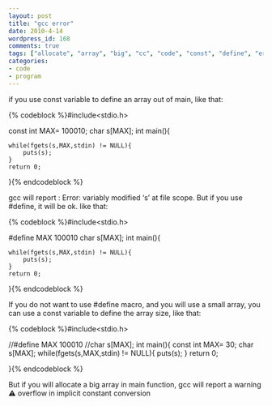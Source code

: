 ```yaml
---
layout: post
title: "gcc error"
date: 2010-4-14
wordpress_id: 168
comments: true
tags: ["allocate", "array", "big", "cc", "code", "const", "define", "error", "gcc", "see-hear", "warning"]
categories:
- code
- program
---
```

<meta name="_edit_last" content="1" />
<meta name="views" content="890" />
if you use const variable to define an array out of main, like that:


{% codeblock %}#include&lt;stdio.h&gt;

const int MAX= 100010;
char s[MAX];
int main(){

    while(fgets(s,MAX,stdin) != NULL){
        puts(s);
    }
    return 0;

}{% endcodeblock %}


gcc will report : Error: variably modified ‘s’ at file scope. But if you use #define, it will be ok. like that:


{% codeblock %}#include&lt;stdio.h&gt;

#define MAX 100010
char s[MAX];
int main(){

    while(fgets(s,MAX,stdin) != NULL){
        puts(s);
    }
    return 0;

}{% endcodeblock %}


If you do not want to use #define macro, and you will use a small array, you can use a const variable to define the array size, like that:


{% codeblock %}#include&lt;stdio.h&gt;

//#define MAX 100010
//char s[MAX];
int main(){
    const int MAX= 30;
    char s[MAX];
    while(fgets(s,MAX,stdin) != NULL){
        puts(s);
    }
    return 0;

}{% endcodeblock %}


But if you will allocate a big array in main function, gcc will report a warning :warning: overflow in implicit constant conversion
